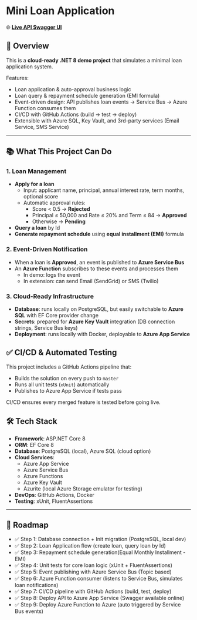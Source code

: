 # Mini Loan Application
🌐 **[Live API Swagger UI](https://mini-loan-app-api-bdbzafd7a6dkb2dm.australiaeast-01.azurewebsites.net/swagger/index.html)**

## 🎯 Overview
This is a **cloud-ready .NET 8 demo project** that simulates a minimal loan application system.  

Features:
- Loan application & auto-approval business logic
- Loan query & repayment schedule generation (EMI formula)
- Event-driven design: API publishes loan events → Service Bus → Azure Function consumes them
- CI/CD with GitHub Actions (build → test → deploy)
- Extensible with Azure SQL, Key Vault, and 3rd-party services (Email Service, SMS Service)

---

## 📚 What This Project Can Do

### 1. Loan Management
- **Apply for a loan**
    - Input: applicant name, principal, annual interest rate, term months, optional score
    - Automatic approval rules:
        - Score < 0.5 → **Rejected**
        - Principal ≤ 50,000 and Rate ≤ 20% and Term ≤ 84 → **Approved**
        - Otherwise → **Pending**
- **Query a loan** by Id
- **Generate repayment schedule** using **equal installment (EMI)** formula

### 2. Event-Driven Notification
- When a loan is **Approved**, an event is published to **Azure Service Bus**
- An **Azure Function** subscribes to these events and processes them
    - In demo: logs the event
    - In extension: can send Email (SendGrid) or SMS (Twilio)

### 3. Cloud-Ready Infrastructure
- **Database**: runs locally on PostgreSQL, but easily switchable to **Azure SQL** with EF Core provider change
- **Secrets**: prepared for **Azure Key Vault** integration (DB connection strings, Service Bus keys)
- **Deployment**: runs locally with Docker, deployable to **Azure App Service**

## ✅ CI/CD & Automated Testing

This project includes a GitHub Actions pipeline that:

- Builds the solution on every push to `master`
- Runs all unit tests (`xUnit`) automatically
- Publishes to Azure App Service if tests pass

CI/CD ensures every merged feature is tested before going live.

## 🛠️ Tech Stack
- **Framework**: ASP.NET Core 8
- **ORM**: EF Core 8
- **Database**: PostgreSQL (local), Azure SQL (cloud option)
- **Cloud Services**:
    - Azure App Service
    - Azure Service Bus
    - Azure Functions
    - Azure Key Vault
    -  Azurite (local Azure Storage emulator for testing)
- **DevOps**: GitHub Actions, Docker
- **Testing**: xUnit, FluentAssertions

---

## 🚀 Roadmap
- ✅ Step 1: Database connection + Init migration (PostgreSQL, local dev)
- ✅ Step 2: Loan Application flow (create loan, query loan by Id)
- ✅ Step 3: Repayment schedule generation(Equal Monthly Installment -EMI)
- ✅ Step 4: Unit tests for core loan logic (xUnit + FluentAssertions)
- ✅ Step 5: Event publishing with Azure Service Bus (Topic based)
- ✅ Step 6: Azure Function consumer (listens to Service Bus, simulates loan notifications)
- ✅ Step 7: CI/CD pipeline with GitHub Actions (build, test, deploy)
- ✅ Step 8: Deploy API to Azure App Service (Swagger available online)
- ✅ Step 9: Deploy Azure Function to Azure (auto triggered by Service Bus events)


